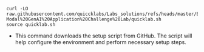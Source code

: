 
```bash,copy,run
curl -LO raw.githubusercontent.com/quiccklabs/Labs_solutions/refs/heads/master/Build%20a%20Multi-Modal%20GenAI%20Application%20Challenge%20Lab/quicklab.sh
source quicklab.sh
```
- This command downloads the setup script from GitHub. The script will help configure the environment and perform necessary setup steps.

